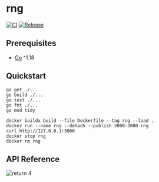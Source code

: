 # rng

[![CI](https://github.com/acchiao/rng/actions/workflows/ci.yml/badge.svg)](https://github.com/acchiao/rng/actions/workflows/ci.yml)
[![Release](https://github.com/acchiao/rng/actions/workflows/release.yml/badge.svg)](https://github.com/acchiao/rng/actions/workflows/release.yml)

## Prerequisites

- [Go] ^1.18

[go]: https://go.dev/

## Quickstart

```shell
go get ./...
go build ./...
go test ./...
go fmt ./...
go mod tidy

docker buildx build --file Dockerfile --tag rng --load .
docker run --name rng --detach --publish 3000:3000 rng
curl http://127.0.0.1:3000
docker stop rng
docker rm rng
```

## API Reference

![return 4](https://www.explainxkcd.com/wiki/images/f/fe/random_number.png)
